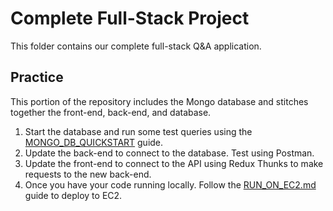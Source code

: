 # Complete Full-Stack Project
This folder contains our complete full-stack Q&A application.

## Practice
This portion of the repository includes the Mongo database and stitches together the front-end, back-end, and database.

1. Start the database and run some test queries using the [MONGO_DB_QUICKSTART](MONGO_DB_QUICKSTART.md) guide.
2. Update the back-end to connect to the database. Test using Postman.
3. Update the front-end to connect to the API using Redux Thunks to make requests to the new back-end.
4. Once you have your code running locally. Follow the [RUN_ON_EC2.md](RUN_ON_EC2.md) guide to deploy to EC2.
